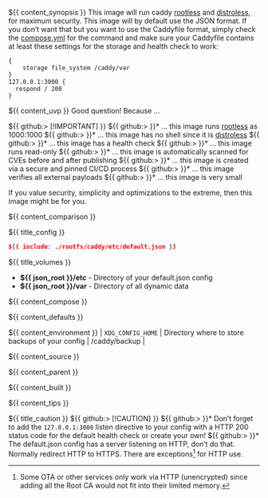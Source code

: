${{ content_synopsis }} This image will run caddy [rootless](https://github.com/11notes/RTFM/blob/main/linux/container/image/rootless.md) and [distroless](https://github.com/11notes/RTFM/blob/main/linux/container/image/distroless.md), for maximum security. This image will by default use the JSON format. If you don’t want that but you want to use the Caddyfile format, simply check the [compose.yml](https://github.com/11notes/docker-caddy/blob/master/compose.caddyfile.yml) for the command and make sure your Caddyfile contains at least these settings for the storage and health check to work:

```
{
	storage file_system /caddy/var
}
127.0.0.1:3000 {
  respond / 200
}
```

${{ content_uvp }} Good question! Because ...

${{ github:> [!IMPORTANT] }}
${{ github:> }}* ... this image runs [rootless](https://github.com/11notes/RTFM/blob/main/linux/container/image/rootless.md) as 1000:1000
${{ github:> }}* ... this image has no shell since it is [distroless](https://github.com/11notes/RTFM/blob/main/linux/container/image/distroless.md)
${{ github:> }}* ... this image has a health check
${{ github:> }}* ... this image runs read-only
${{ github:> }}* ... this image is automatically scanned for CVEs before and after publishing
${{ github:> }}* ... this image is created via a secure and pinned CI/CD process
${{ github:> }}* ... this image verifies all external payloads
${{ github:> }}* ... this image is very small

If you value security, simplicity and optimizations to the extreme, then this image might be for you.

${{ content_comparison }}

${{ title_config }}
```json
${{ include: ./rootfs/caddy/etc/default.json }}
```

${{ title_volumes }}
* **${{ json_root }}/etc** - Directory of your default.json config
* **${{ json_root }}/var** - Directory of all dynamic data

${{ content_compose }}

${{ content_defaults }}

${{ content_environment }}
| `XDG_CONFIG_HOME` | Directory where to store backups of your config | /caddy/backup |

${{ content_source }}

${{ content_parent }}

${{ content_built }}

${{ content_tips }}

${{ title_caution }}
${{ github:> [!CAUTION] }}
${{ github:> }}* Don’t forget to add the ```127.0.0.1:3000``` listen directive to your config with a HTTP 200 status code for the default health check or create your own!
${{ github:> }}* The default.json config has a server listening on HTTP, don’t do that. Normally redirect HTTP to HTTPS. There are exceptions[^1] for HTTP use.

[^1]: Some OTA or other services only work via HTTP (unencrypted) since adding all the Root CA would not fit into their limited memory.